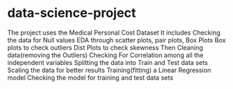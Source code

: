 # data-science-project
The project uses the Medical Personal Cost Dataset
It includes Checking the data for Null values
EDA through scatter plots, pair plots, Box Plots
Box plots to check outliers
Dist Plots to check skewness
Then Cleaning data(removing the Outliers)
Checking For Correlation among all the independent variables
Splitting the data into Train and Test data sets
Scaling the data for better results
Training(fitting) a Linear Regression model
Checking the model for training and test data sets
